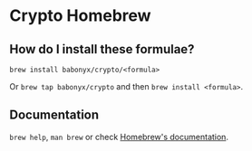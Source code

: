 # Crypto Homebrew

## How do I install these formulae?

`brew install babonyx/crypto/<formula>`

Or `brew tap babonyx/crypto` and then `brew install <formula>`.

## Documentation

`brew help`, `man brew` or check [Homebrew's documentation](https://docs.brew.sh).
